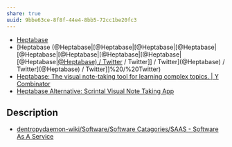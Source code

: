 ```yaml
---
share: true
uuid: 9bbe63ce-8f8f-44e4-8bb5-72cc1be20fc3
---
```

* [Heptabase](https://heptabase.com/)
* [Heptabase (@Heptabase|[@Heptabase|[@Heptabase|[@Heptabase|[@Heptabase|[@Heptabase|[@Heptabase|[@Heptabase|[@Heptabase|[@Heptabase) / Twitter](/undefined) / Twitter]] / Twitter](@Heptabase) / Twitter](@Heptabase) / Twitter]]%20/%20Twitter)
* [Heptabase: The visual note-taking tool for learning complex topics. | Y Combinator](https://www.ycombinator.com/companies/heptabase)
* [Heptabase Alternative: Scrintal Visual Note Taking App](https://www.scrintal.com/comparisons/heptabase-alternative)


## Description

* [dentropydaemon-wiki/Software/Software Catagories/SAAS - Software As A Service](/undefined)
